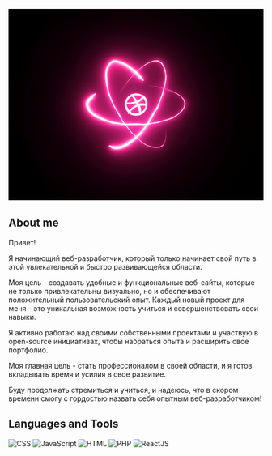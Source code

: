 [![HEADER](https://github.com/NANDRYS/NANDRYS/blob/main/assets/react_red.gif)](https://react.dev/)


## About me

Привет!

Я начинающий веб-разработчик, который только начинает свой путь в этой увлекательной и быстро развивающейся области.

Моя цель - создавать удобные и функциональные веб-сайты, которые не только привлекательны визуально, но и обеспечивают положительный пользовательский опыт. Каждый новый проект для меня - это уникальная возможность учиться и совершенствовать свои навыки.

Я активно работаю над своими собственными проектами и участвую в open-source инициативах, чтобы набраться опыта и расширить свое портфолио.

Моя главная цель - стать профессионалом в своей области, и я готов вкладывать время и усилия в свое развитие.

Буду продолжать стремиться и учиться, и надеюсь, что в скором времени смогу с гордостью назвать себя опытным веб-разработчиком!


## Languages and Tools

![CSS](https://img.shields.io/badge/CSS-1D1616?style=for-the-badge&logo=css&logoColor=80C4E9)
![JavaScript](https://img.shields.io/badge/JavaScript-1D1616?style=for-the-badge&logo=javaScript&logoColor=ECE852)
![HTML](https://img.shields.io/badge/HTML-1D1616?style=for-the-badge&logo=html&logoColor=FB4141)
![PHP](https://img.shields.io/badge/PHP-1D1616?style=for-the-badge&logo=php&logoColor=500073)
![ReactJS](https://img.shields.io/badge/React%20JS-1D1616?style=for-the-badge&logo=react&logoColor=C890A7)

<!--
**NANDRYS/NANDRYS** is a ✨ _special_ ✨ repository because its `README.md` (this file) appears on your GitHub profile.

Here are some ideas to get you started:

- 🔭 I’m currently working on ...
- 🌱 I’m currently learning ...
- 👯 I’m looking to collaborate on ...
- 🤔 I’m looking for help with ...
- 💬 Ask me about ...
- 📫 How to reach me: ...
- 😄 Pronouns: ...
- ⚡ Fun fact: ...
-->
